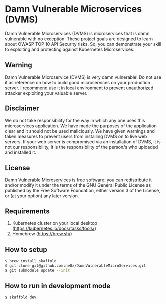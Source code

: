 # Damn Vulnerable Microservices (DVMS)

Damn Vulnerable Microservices (DVMS) is microservices that is damn vulnerable with no exception. These project goals are designed to learn about OWASP TOP 10 API Security risks. So, you can demonstrate your skill to exploiting and protecting against Kubernetes Microservices.

## Warning
Damn Vulnerable Microservice (DVMS) is very damn vulnerable! Do not use it as reference on how to build good microservices on your production server. I recommend use it in local environment to prevent unauthorized attacker exploiting your valuable server.

## Disclaimer
We do not take responsibility for the way in which any one uses this microservices application. We have made the purposes of the application clear and it should not be used maliciously. We have given warnings and taken measures to prevent users from installing DVMS on to live web servers. If your web server is compromised via an installation of DVMS, it is not our responsibility, it is the responsibility of the person/s who uploaded and installed it.

## License
Damn Vulnerable Microservices is free software: you can redistribute it and/or modify it under the terms of the GNU General Public License as published by the Free Software Foundation, either version 3 of the License, or (at your option) any later version.

## Requirements
1. Kubernetes cluster on your local desktop (https://kubernetes.io/docs/tasks/tools/)
2. Homebrew (https://brew.sh/)

## How to setup

```bash
$ brew install skaffold
$ git clone git@github.com:ne0z/DamnVulnerableMicroServices.git
$ git submodule update --init
```

## How to run in development mode
```bash
$ skaffold dev
```